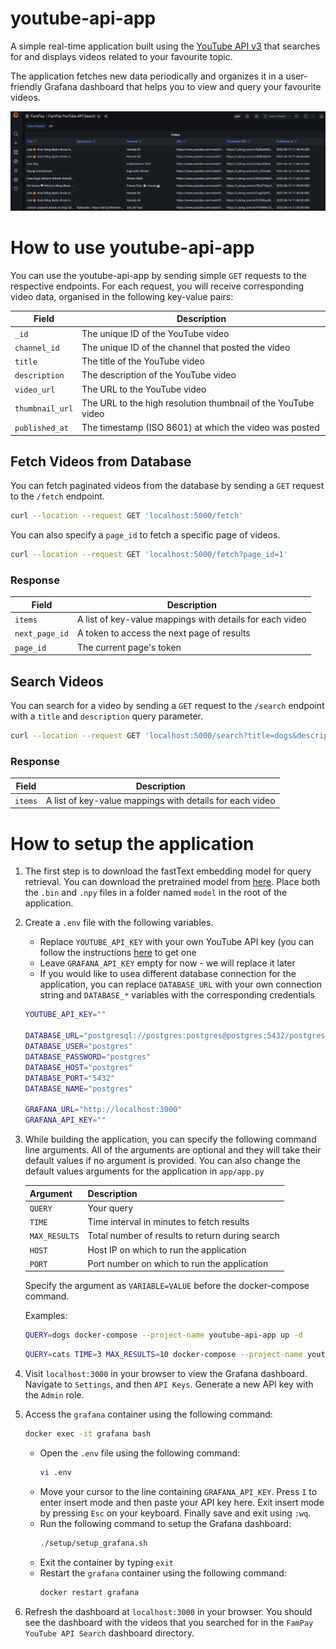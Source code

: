 # youtube-api-app

A simple real-time application built using the [YouTube API v3](https://developers.google.com/youtube/v3/getting-started) that searches for and displays videos related to your favourite topic.

The application fetches new data periodically and organizes it in a user-friendly Grafana dashboard that helps you to view and query your favourite videos.

<img src="img/dashboard.jpg" alt="screenshot of dashboard">

# How to use youtube-api-app

You can use the youtube-api-app by sending simple `GET` requests to the respective endpoints. For each request, you will receive corresponding video data, organised in the following key-value pairs:

| Field         	| Description                                                   	|
|---------------	|---------------------------------------------------------------	|
| `_id`           	| The unique ID of the YouTube video                            	|
| `channel_id`    	| The unique ID of the channel that posted the video            	|
| `title`         	| The title of the YouTube video                                	|
| `description`   	| The description of the YouTube video                          	|
| `video_url`     	| The URL to the YouTube video                                  	|
| `thumbnail_url` 	| The URL to the high resolution thumbnail of the YouTube video 	|
| `published_at`  	| The timestamp (ISO 8601) at which the video was posted        	|

## Fetch Videos from Database

You can fetch paginated videos from the database by sending a `GET` request to the `/fetch` endpoint.

```bash
curl --location --request GET 'localhost:5000/fetch'
```

You can also specify a `page_id` to fetch a specific page of videos.

```bash
curl --location --request GET 'localhost:5000/fetch?page_id=1'
```

### Response

| Field        	| Description                                              	|
|--------------	|----------------------------------------------------------	|
| `items`        	| A list of key-value mappings with details for each video 	|
| `next_page_id` 	| A token to access the next page of results               	|
| `page_id`      	| The current page's token                                 	|

## Search Videos

You can search for a video by sending a `GET` request to the `/search` endpoint with a `title` and `description` query parameter.

```bash
curl --location --request GET 'localhost:5000/search?title=dogs&description=cute and friendly'
```

### Response

| Field        	| Description                                              	|
|--------------	|----------------------------------------------------------	|
| `items`        	| A list of key-value mappings with details for each video 	|

# How to setup the application

1. The first step is to download the fastText embedding model for query retrieval. You can download the pretrained model from [here](https://drive.google.com/drive/folders/1R6HtfCD2L5OFYOLgdQatRnVJHtxvq1z8?usp=sharing). Place both the `.bin` and `.npy` files in a folder named `model` in the root of the application.

2. Create a `.env` file with the following variables. 
    - Replace `YOUTUBE_API_KEY` with your own YouTube API key (you can follow the instructions [here](https://developers.google.com/youtube/v3/getting-started) to get one
    - Leave `GRAFANA_API_KEY` empty for now - we will replace it later
    - If you would like to usea different database connection for the application, you can replace `DATABASE_URL` with your own connection string and `DATABASE_*` variables with the corresponding credentials

    ```bash
    YOUTUBE_API_KEY=""

    DATABASE_URL="postgresql://postgres:postgres@postgres:5432/postgres"
    DATABASE_USER="postgres"
    DATABASE_PASSWORD="postgres"
    DATABASE_HOST="postgres"
    DATABASE_PORT="5432"
    DATABASE_NAME="postgres"

    GRAFANA_URL="http://localhost:3000"
    GRAFANA_API_KEY=""
    ```

4. While building the application, you can specify the following command line arguments. All of the arguments are optional and they will take their default values if no argument is provided. You can also change the default values arguments for the application in `app/app.py`
    
    | Argument    	| Description                                     	|
    |-------------	|-------------------------------------------------	|
    | `QUERY`       	| Your query                                      	|
    | `TIME`        	| Time interval in minutes to fetch results       	|
    | `MAX_RESULTS` 	| Total number of results to return during search 	|
    | `HOST`        	| Host IP on which to run the application         	|
    | `PORT`        	| Port number on which to run the application     	|

    Specify the argument as `VARIABLE=VALUE` before the docker-compose command.
    
    Examples:
    ```bash
    QUERY=dogs docker-compose --project-name youtube-api-app up -d
    ```
    ```bash
    QUERY=cats TIME=3 MAX_RESULTS=10 docker-compose --project-name youtube-api-app up -d
    ```

5. Visit `localhost:3000` in your browser to view the Grafana dashboard. Navigate to `Settings`, and then `API Keys`. Generate a new API key with the `Admin` role.

6. Access the `grafana` container using the following command:
    ```bash
    docker exec -it grafana bash
    ```
    - Open the `.env` file using the following command:
        ```bash
        vi .env
        ```
    - Move your cursor to the line containing `GRAFANA_API_KEY`. Press `I` to enter insert mode and then paste your API key here. Exit insert mode by pressing `Esc` on your keyboard. Finally save and exit using `:wq`.
    - Run the following command to setup the Grafana dashboard:
        ```bash
        ./setup/setup_grafana.sh
        ```
    - Exit the container by typing `exit`
    - Restart the `grafana` container using the following command:
        ```bash
        docker restart grafana
        ```

7. Refresh the dashboard at `localhost:3000` in your browser. You should see the dashboard with the videos that you searched for in the  `FamPay YouTube API Search` dashboard directory.